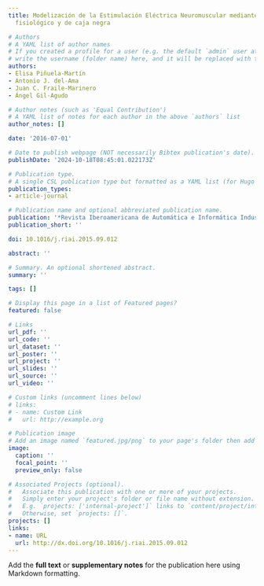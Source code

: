 ```yaml
---
title: Modelización de la Estimulación Eléctrica Neuromuscular mediante un enfoque
  fisiológico y de caja negra

# Authors
# A YAML list of author names
# If you created a profile for a user (e.g. the default `admin` user at `content/authors/admin/`), 
# write the username (folder name) here, and it will be replaced with their full name and linked to their profile.
authors:
- Elisa Piñuela-Martín
- Antonio J. del-Ama
- Juan C. Fraile-Marinero
- Ángel Gil-Agudo

# Author notes (such as 'Equal Contribution')
# A YAML list of notes for each author in the above `authors` list
author_notes: []

date: '2016-07-01'

# Date to publish webpage (NOT necessarily Bibtex publication's date).
publishDate: '2024-10-18T08:45:01.022173Z'

# Publication type.
# A single CSL publication type but formatted as a YAML list (for Hugo requirements).
publication_types:
- article-journal

# Publication name and optional abbreviated publication name.
publication: '*Revista Iberoamericana de Automática e Informática Industrial RIAI*'
publication_short: ''

doi: 10.1016/j.riai.2015.09.012

abstract: ''

# Summary. An optional shortened abstract.
summary: ''

tags: []

# Display this page in a list of Featured pages?
featured: false

# Links
url_pdf: ''
url_code: ''
url_dataset: ''
url_poster: ''
url_project: ''
url_slides: ''
url_source: ''
url_video: ''

# Custom links (uncomment lines below)
# links:
# - name: Custom Link
#   url: http://example.org

# Publication image
# Add an image named `featured.jpg/png` to your page's folder then add a caption below.
image:
  caption: ''
  focal_point: ''
  preview_only: false

# Associated Projects (optional).
#   Associate this publication with one or more of your projects.
#   Simply enter your project's folder or file name without extension.
#   E.g. `projects: ['internal-project']` links to `content/project/internal-project/index.md`.
#   Otherwise, set `projects: []`.
projects: []
links:
- name: URL
  url: http://dx.doi.org/10.1016/j.riai.2015.09.012
---
```


Add the **full text** or **supplementary notes** for the publication here using Markdown formatting.
